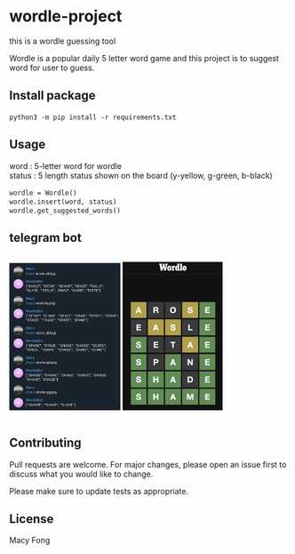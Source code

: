 # wordle-project
this is a wordle guessing tool  

Wordle is a popular daily 5 letter word game and this project is to suggest word for user to guess.

## Install package 

```
python3 -m pip install -r requirements.txt
```

## Usage
word : 5-letter word for wordle  
status : 5 length status shown on the board (y-yellow, g-green, b-black)
```
wordle = Wordle()
wordle.insert(word, status)
wordle.get_suggested_words()
```

## telegram bot
<div style="width: 200px; display: inline-block;">

  ![](./images/telegram_bot.png) 

</div>
<div style="width: 180px; display: inline-block;">

  ![](./images/wordle.png) 

</div>

## Contributing
Pull requests are welcome. For major changes, please open an issue first to discuss what you would like to change.

Please make sure to update tests as appropriate.

## License
Macy Fong
